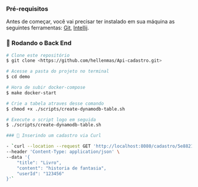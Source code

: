 ### Pré-requisitos

Antes de começar, você vai precisar ter instalado em sua máquina as seguintes ferramentas:
[Git](https://git-scm.com), [Intellij](https://www.jetbrains.com/pt-br/idea/). 

### 🎲 Rodando o Back End 

```bash
# Clone este repositório
$ git clone <https://github.com/hellenmas/Api-cadastro.git>

# Acesse a pasta do projeto no terminal
$ cd demo

# Hora de subir docker-compose
$ make docker-start

# Crie a tabela atraves desse comando
$ chmod +x ./scripts/create-dynamodb-table.sh

# Execute o script logo em seguida
$ ./scripts/create-dynamodb-table.sh

### 🎲 Inserindo um cadastro via Curl

- `curl --location --request GET 'http://localhost:8080/cadastro/5e882139-5d09-4b68-86e1-864d504f0910' \
--header 'Content-Type: application/json' \
--data '{
    "title": "Livro",
    "content": "historia de fantasia",
    "userId": "123456"
}'`
